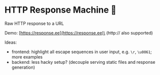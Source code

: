 # HTTP Response Machine 🤖

Raw HTTP response to a URL

Demo: [https://response.ee](https://response.ee)\
(http:// also supported)

Ideas:

- frontend: highlight all escape sequences in user input, e.g. `\r`, `\u0061`; more examples
- backend: less hacky setup? (decouple serving static files and response generation) 

